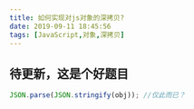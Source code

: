 ```yaml
---
title: 如何实现对js对象的深拷贝?
date: 2019-09-11 18:45:56
tags: [JavaScript,对象,深拷贝]
---
```


## 待更新，这是个好题目

```JavaScript
JSON.parse(JSON.stringify(obj)); //仅此而已？
```
